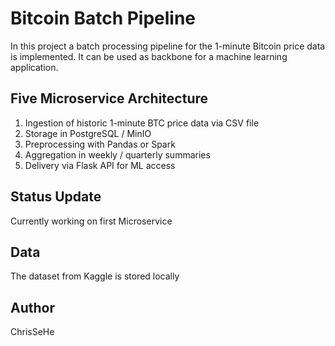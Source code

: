 # Bitcoin Batch Pipeline

In this project a batch processing pipeline for the 1-minute Bitcoin price data is implemented. It can be used as backbone for a machine learning application. 

## Five Microservice Architecture
1. Ingestion of historic 1-minute BTC price data via CSV file
2. Storage in PostgreSQL / MinIO
3. Preprocessing with Pandas or Spark
4. Aggregation in weekly / quarterly summaries
5. Delivery via Flask API for ML access

## Status Update
Currently working on first Microservice

## Data
The dataset from Kaggle is stored locally 

## Author
ChrisSeHe